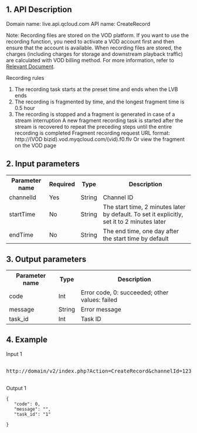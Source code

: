 ## 1. API Description

Domain name: live.api.qcloud.com
API name: CreateRecord

Note: Recording files are stored on the VOD platform. If you want to use the recording function, you need to activate a VOD account first and then ensure that the account is available. When recording files are stored, the charges (including charges for storage and downstream playback traffic) are calculated with VOD billing method. For more information, refer to [Relevant Document](http://tce.fsphere.cn/doc/product/266/%E4%BB%B7%E6%A0%BC%E6%80%BB%E8%A7%88).

Recording rules
1) The recording task starts at the preset time and ends when the LVB ends
2) The recording is fragmented by time, and the longest fragment time is 0.5 hour
3) The recording is stopped and a fragment is generated in case of a stream interruption
A new fragment recording task is started after the stream is recovered to repeat the preceding steps until the entire recording is completed
Fragment recording request URL format: http://(VOD bizid).vod.myqcloud.com/(vid).f0.flv
Or view the fragment on the VOD page

## 2. Input parameters
</b></th>
<table class="t"><tbody><tr>
<th><b>Parameter name</b></th>
<th><b>Required</b></th>
<th><b>Type</b></th>
<th><b>Description</b></th>
<tr>
<td> channelId
<td> Yes
<td> String
<td> Channel ID
<tr>
<td> startTime
<td> No
<td> String
<td> The start time, 2 minutes later by default. To set it explicitly, set it to 2 minutes later
<tr>
<td> endTime
<td> No
<td> String
<td> The end time, one day after the start time by default</font>
<tr>

</tbody></table>


</b></th>

## 3. Output parameters
</b></th>
<table class="t"><tbody><tr>
<th><b>Parameter name</b></th>
<th><b>Type</b></th>
<th><b>Description</b></th>
<tr>
<td> code
<td> Int
<td> Error code, 0: succeeded; other values: failed
<tr>
<td> message
<td> String
<td> Error message
<tr>
<td> task_id
<td> Int
<td> Task ID
</tbody></table>

</b></th>

## 4. Example

Input 1
<pre>

http://domain/v2/index.php?Action=CreateRecord&channelId=123&start_time=2016-01-21 12:00:00&<a href="http://tce.fsphere.cn/doc/api/229/6976">Public Request Parameters</a>

</pre>

Output 1
```
{
   "code": 0,
   "message": "",
   "task_id": "1"

}

```

